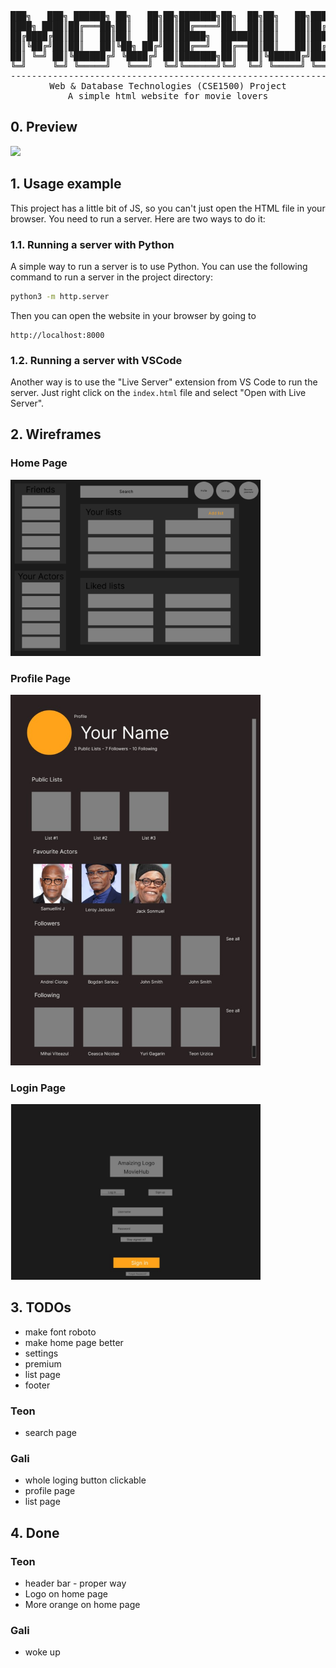 <div align = "center">
<pre>
███╗   ███╗ ██████╗ ██╗   ██╗██╗███████╗██╗  ██╗██╗   ██╗██████╗ 
████╗ ████║██╔═══██╗██║   ██║██║██╔════╝██║  ██║██║   ██║██╔══██╗
██╔████╔██║██║   ██║██║   ██║██║█████╗  ███████║██║   ██║██████╔╝
██║╚██╔╝██║██║   ██║╚██╗ ██╔╝██║██╔══╝  ██╔══██║██║   ██║██╔══██╗
██║ ╚═╝ ██║╚██████╔╝ ╚████╔╝ ██║███████╗██║  ██║╚██████╔╝██████╔╝
╚═╝     ╚═╝ ╚═════╝   ╚═══╝  ╚═╝╚══════╝╚═╝  ╚═╝ ╚═════╝ ╚═════╝ 
---------------------------------------------------------------
Web & Database Technologies (CSE1500) Project
A simple html website for movie lovers
</pre>
</div>

## 0. Preview
<img src="recordings/app-experience.gif" width="400"/>

## 1. Usage example
This project has a little bit of JS, so you can't just open the HTML file in your browser. You need to run a server. Here are two ways to do it:
### 1.1. Running a server with Python
A simple way to run a server is to use Python. You can use the following command to run a server in the project directory:
```bash
python3 -m http.server
```
Then you can open the website in your browser by going to
```
http://localhost:8000
```
### 1.2. Running a server with VSCode
Another way is to use the "Live Server" extension from VS Code to run the server. Just right click on the `index.html` file and select "Open with Live Server".

## 2. Wireframes

### Home Page
<img src="wireframe/wireframe-home.png" width="400"/>

### Profile Page
<img src="wireframe/wireframe-profile.jpg" width="400"/>

### Login Page
<img src="wireframe/wireframe-login.jpg" width="400"/>




## 3. TODOs
- make font roboto
- make home page better
- settings
- premium
- list page
- footer

### Teon
- search page

### Gali
- whole loging button clickable
- profile page
- list page

## 4. Done
### Teon
- header bar - proper way
- Logo on home page
- More orange on home page

### Gali
- woke up
